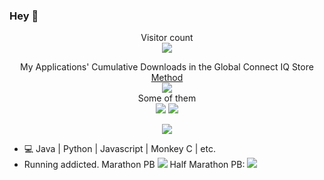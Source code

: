 ### Hey 👋
<p align="center">
  Visitor count<br>
  <img src="https://profile-counter.glitch.me/Likenttt/count.svg" />
</p>
<p align="center">
  My Applications' Cumulative Downloads in the Global Connect IQ Store<a href="https://github.com/Likenttt/Likenttt/blob/main/queryAllDownloads.py"> Method</a><br>
  <img src="https://img.shields.io/badge/All_Apps-176242-red"/><br>
  Some of them<br>
  <img src="https://img.shields.io/badge/JumpJump-94739-green"/>
  <img src="https://img.shields.io/badge/满江红WF-3181-red"/>
</p>

<p align="center">
  <img align="center" src="https://github-readme-stats.vercel.app/api?username=likenttt&show_icons=true&count_private=true&include_all_commits=true" />
</p>

- 💻 Java | Python | Javascript | Monkey C | etc.
- Running addicted. Marathon PB <img src="https://img.shields.io/badge/Marathon_PB-3:21:15-green"/> Half Marathon PB: <img src="https://img.shields.io/badge/Half_Marathon_PB-1:33:12-red"/>
